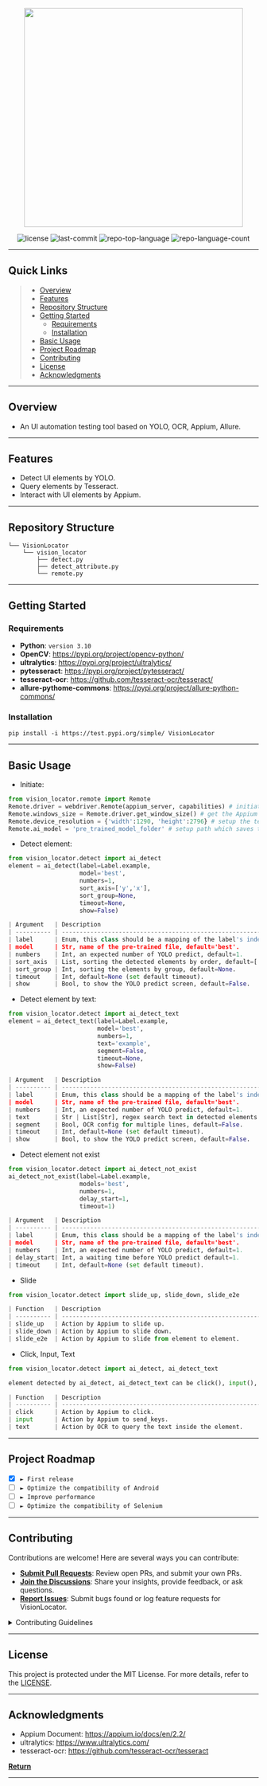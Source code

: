 <p align="center">
  <img src="https://tech-writing-tools.s3.us-west-2.amazonaws.com/39187916-e949-4eea-960d-50ff4eb600ef.png" width="440" />
</p>

<p align="center">
	<img src="https://img.shields.io/badge/license-MIT-green&color=0080ff" alt="license">
	<img src="https://img.shields.io/github/last-commit/linyeh1129/VisionLocator?style=default&color=0080ff" alt="last-commit">
	<img src="https://img.shields.io/github/languages/top/linyeh1129/VisionLocator?style=default&color=0080ff" alt="repo-top-language">
	<img src="https://img.shields.io/github/languages/count/linyeh1129/VisionLocator?style=default&color=0080ff" alt="repo-language-count">
<p>
<p align="center">
	<!-- default option, no dependency badges. -->
</p>
<hr>

<h2 id="-quick-links">Quick Links</h2>

> - [ Overview](#-overview)
> - [ Features](#-features)
> - [ Repository Structure](#-repository-structure)
> - [ Getting Started](#-getting-started)
>	- [ Requirements](#-requirements)
>	- [ Installation](#-installation)
> - [ Basic Usage](#-basic-usage)
> - [ Project Roadmap](#-project-roadmap)
> - [ Contributing](#-contributing)
> - [ License](#-license)
> - [ Acknowledgments](#-acknowledgments)

---

<h2 id="-overview">Overview</h2>

- An UI automation testing tool based on YOLO, OCR, Appium, Allure.

---

<h2 id="-features">Features</h2>

- Detect UI elements by YOLO.
- Query elements by Tesseract.
- Interact with UI elements by Appium.

---

<h2 id="-repository-structure">Repository Structure</h2>

```
└── VisionLocator
    └── vision_locator
        ├── detect.py
        ├── detect_attribute.py
        └── remote.py
```



---

<h2 id="-getting-started">Getting Started</h2>

<h3 id="-requirements">Requirements</h3>

* **Python**: `version 3.10`
* **OpenCV**: https://pypi.org/project/opencv-python/
* **ultralytics**: https://pypi.org/project/ultralytics/
* **pytesseract**: https://pypi.org/project/pytesseract/
* **tesseract-ocr**: https://github.com/tesseract-ocr/tesseract/
* **allure-pythome-commons**: https://pypi.org/project/allure-python-commons/
  
<h3 id="-installation">Installation</h3>

`pip install -i https://test.pypi.org/simple/ VisionLocator`

---

<h2 id="-basic-usage">Basic Usage</h2>

- Initiate:

```python
from vision_locator.remote import Remote
Remote.driver = webdriver.Remote(appium_server, capabilities) # initiate Appium web driver.
Remote.windows_size = Remote.driver.get_window_size() # get the Appium window size.
Remote.device_resolution = {'width':1290, 'height':2796} # setup the testing device's real resolution.
Remote.ai_model = 'pre_trained_model_folder' # setup path which saves the .pt files.
```
- Detect element:
```python
from vision_locator.detect import ai_detect
element = ai_detect(label=Label.example,
                    model='best',
                    numbers=1,
                    sort_axis=['y','x'],
                    sort_group=None,
                    timeout=None,
                    show=False)

| Argument   | Description                                                      |
| ---------- | ---------------------------------------------------------------- |
| label      | Enum, this class should be a mapping of the label's index.       |
| model      | Str, name of the pre-trained file, default='best'.               |
| numbers    | Int, an expected number of YOLO predict, default=1.              |
| sort_axis  | List, sorting the detected elements by order, default=['y', 'x'] |
| sort_group | Int, sorting the elements by group, default=None.                |
| timeout    | Int, default=None (set default timeout).                         |
| show       | Bool, to show the YOLO predict screen, default=False.            |

```
- Detect element by text:

```python
from vision_locator.detect import ai_detect_text
element = ai_detect_text(label=Label.example,
                         model='best',
                         numbers=1,
                         text='example',
                         segment=False,
                         timeout=None,
                         show=False)

| Argument   | Description                                                      |
| ---------- | ---------------------------------------------------------------- |
| label      | Enum, this class should be a mapping of the label's index.       |
| model      | Str, name of the pre-trained file, default='best'.               |
| numbers    | Int, an expected number of YOLO predict, default=1.              |
| text       | Str | List[Str], regex search text in detected elements.         |
| segment    | Bool, OCR config for multiple lines, default=False.              |
| timeout    | Int, default=None (set default timeout).                         |
| show       | Bool, to show the YOLO predict screen, default=False.            |

```
- Detect element not exist

```python
from vision_locator.detect import ai_detect_not_exist
ai_detect_not_exist(label=Label.example,
                    models='best',
                    numbers=1,
                    delay_start=1,
                    timeout=1)

| Argument   | Description                                                      |
| ---------- | ---------------------------------------------------------------- |
| label      | Enum, this class should be a mapping of the label's index.       |
| model      | Str, name of the pre-trained file, default='best'.               |
| numbers    | Int, an expected number of YOLO predict, default=1.              |
| delay_start| Int, a waiting time before YOLO predict default=1.               |
| timeout    | Int, default=None (set default timeout).                         |
```

- Slide
  
```python
from vision_locator.detect import slide_up, slide_down, slide_e2e

| Function   | Description                                                      |
| ---------- | ---------------------------------------------------------------- |
| slide_up   | Action by Appium to slide up.                                    |
| slide_down | Action by Appium to slide down.                                  |
| slide_e2e  | Action by Appium to slide from element to element.               |


```

- Click, Input, Text
  
```python
from vision_locator.detect import ai_detect, ai_detect_text

element detected by ai_detect, ai_detect_text can be click(), input(), text()

| Function   | Description                                                      |
| ---------- | ---------------------------------------------------------------- |
| click      | Action by Appium to click.                                       |
| input      | Action by Appium to send_keys.                                   |
| text       | Action by OCR to query the text inside the element.              |

```


---

<h2 id="-project-roadmap">Project Roadmap</h2>

- [X] `► First release`
- [ ] `► Optimize the compatibility of Android`
- [ ] `► Improve performance`
- [ ] `► Optimize the compatibility of Selenium`

---

<h2 id="-contributing">Contributing</h2>

Contributions are welcome! Here are several ways you can contribute:

- **[Submit Pull Requests](https://github/linyeh1129/VisionLocator/blob/main/CONTRIBUTING.md)**: Review open PRs, and submit your own PRs.
- **[Join the Discussions](https://github/linyeh1129/VisionLocator/discussions)**: Share your insights, provide feedback, or ask questions.
- **[Report Issues](https://github/linyeh1129/VisionLocator/issues)**: Submit bugs found or log feature requests for VisionLocator.

<details closed>
    <summary>Contributing Guidelines</summary>

1. **Fork the Repository**: Start by forking the project repository to your GitHub account.
2. **Clone Locally**: Clone the forked repository to your local machine using a Git client.
   ```sh
   git clone https://github.com/linyeh1129/VisionLocator
   ```
3. **Create a New Branch**: Always work on a new branch, giving it a descriptive name.
   ```sh
   git checkout -b new-feature-x
   ```
4. **Make Your Changes**: Develop and test your changes locally.
5. **Commit Your Changes**: Commit with a clear message describing your updates.
   ```sh
   git commit -m 'Implemented new feature x.'
   ```
6. **Push to GitHub**: Push the changes to your forked repository.
   ```sh
   git push origin new-feature-x
   ```
7. **Submit a Pull Request**: Create a PR against the original project repository. Clearly describe the changes and their motivations.

Once your PR is reviewed and approved, it will be merged into the main branch.

</details>

---

<h2 id="-license">License</h2>

This project is protected under the MIT License. For more details, refer to the [LICENSE](https://github.com/linyeh1129/VisionLocator/blob/main/LICENSE.txt).

---

<h2 id="-acknowledgments">Acknowledgments</h2>

- Appium Document: https://appium.io/docs/en/2.2/
- ultralytics: https://www.ultralytics.com/
- tesseract-ocr: https://github.com/tesseract-ocr/tesseract

[**Return**](#-quick-links)

---
